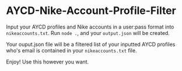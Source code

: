 # AYCD-Nike-Account-Profile-Filter

Input your AYCD profiles and Nike accounts in a user:pass format into `nikeaccounts.txt`.
Run `node .`, and your `output.json` will be created.

Your ouput.json file will be a filtered list of your inputted AYCD profiles who's email is contained in your `nikeaccounts.txt` file.

Enjoy!  Use this however you want.
